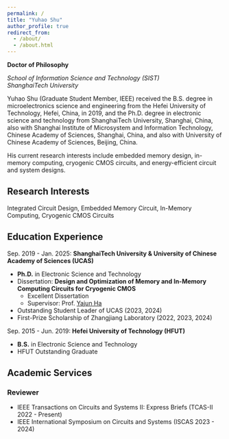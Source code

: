 ```yaml
---
permalink: /
title: "Yuhao Shu"
author_profile: true
redirect_from: 
  - /about/
  - /about.html
---
```


**Doctor of Philosophy**

*School of Information Science and Technology (SIST)*   
*ShanghaiTech University*

Yuhao Shu (Graduate Student Member, IEEE) received the B.S. degree in microelectronics science and engineering from the Hefei University of Technology, Hefei, China, in 2019, and the Ph.D. degree in electronic science and technology from ShanghaiTech University, Shanghai, China, also with Shanghai Institute of Microsystem and Information Technology, Chinese Academy of Sciences, Shanghai, China, and also with University of Chinese Academy of Sciences, Beijing, China.

His current research interests include embedded memory design, in-memory computing, cryogenic CMOS circuits, and energy-efficient circuit and system designs.

## Research Interests
Integrated Circuit Design, Embedded Memory Circuit, In-Memory Computing, Cryogenic CMOS Circuits

## Education Experience
Sep. 2019 - Jan. 2025: **ShanghaiTech University & University of Chinese Academy of Sciences (UCAS)**
* **Ph.D.** in Electronic Science and Technology
* Dissertation: **Design and Optimization of Memory and In-Memory Computing Circuits for Cryogenic CMOS**
  - Excellent Dissertation
  -  Supervisor: Prof. [Yajun Ha](https://sist.shanghaitech.edu.cn/hayj/main.htm)
* Outstanding Student Leader of UCAS (2023, 2024)
* First-Prize Scholarship of Zhangjiang  Laboratory (2022, 2023, 2024)

Sep. 2015 - Jun. 2019: **Hefei University of Technology (HFUT)**
* **B.S.** in Electronic Science and Technology 
* HFUT Outstanding Graduate

## Academic Services
### Reviewer
* IEEE Transactions on Circuits and Systems II: Express Briefs (TCAS-II 2022 - Present)
* IEEE International Symposium on Circuits and Systems (ISCAS 2023 - 2024)